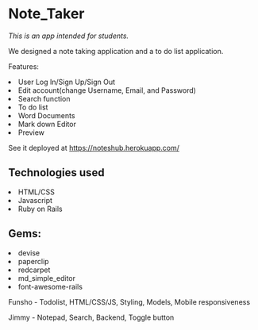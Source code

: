 # Note_Taker

*This is an app intended for students.*

We designed a note taking application and a to do list application.

Features:
<li>User Log In/Sign Up/Sign Out</li>
<li>Edit account(change Username, Email, and Password)</li>
<li>Search function</li>
<li>To do list</li>
<li>Word Documents</li>
<li>Mark down Editor</li>
<li>Preview</li>

See it deployed at https://noteshub.herokuapp.com/

## Technologies used
<li>HTML/CSS</li>
<li>Javascript</li>
<li>Ruby on Rails</li>

<h2>Gems:</h2>
<li>devise</li>
<li>paperclip</li>
<li>redcarpet</li>
<li>md_simple_editor</li>
<li>font-awesome-rails</li>


Funsho - Todolist, HTML/CSS/JS, Styling, Models, Mobile responsiveness

Jimmy - Notepad, Search, Backend, Toggle button
